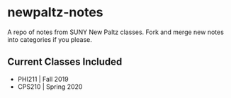 # newpaltz-notes
A repo of notes from SUNY New Paltz classes. Fork and merge new notes into categories if you please.

## Current Classes Included
- PHI211 | Fall 2019
- CPS210 | Spring 2020
